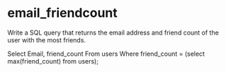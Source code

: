 # email_friendcount
Write a SQL query that returns the email address and friend count of the user with the most friends. 

Select
Email,
friend_count
From users 
Where friend_count = (select max(friend_count) from users);
